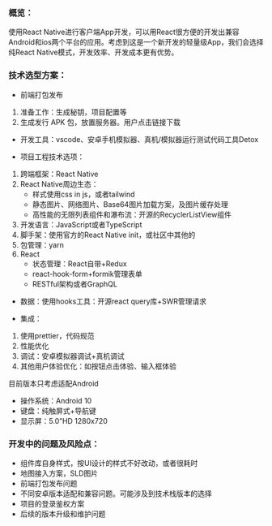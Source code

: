 ### 概览：
使用React Native进行客户端App开发，可以用React很方便的开发出兼容Android和ios两个平台的应用。考虑到这是一个新开发的轻量级App，我们会选择纯React Native模式，开发效率、开发成本更有优势。

### 技术选型方案：

- 前端打包发布
1. 准备工作：生成秘钥，项目配置等
2. 生成发行 APK 包，放置服务器。用户点击链接下载

- 开发工具：vscode、安卓手机模拟器、真机/模拟器运行测试代码工具Detox

- 项目工程技术选项：
1. 跨端框架：React Native
2. React Native周边生态：
    - 样式使用css in js，或者tailwind
    - 静态图片、网络图片、Base64图片加载方案，及图片缓存处理
    - 高性能的无限列表组件和瀑布流：开源的RecyclerListView组件
3. 开发语言：JavaScript或者TypeScript
4. 脚手架：使用官方的React Native init，或社区中其他的
5. 包管理：yarn
6. React
    - 状态管理：React自带+Redux
    - react-hook-form+formik管理表单
    - RESTful架构或者GraphQL

- 数据：使用hooks工具：开源react query库+SWR管理请求

- 集成：
1. 使用prettier，代码规范
2. 性能优化
3. 调试：安卓模拟器调试+真机调试
4. 其他用户体验优化：如按钮点击体验、输入框体验

目前版本只考虑适配Android
- 操作系统：Android 10
- 键盘：纯触屏式+导航键
- 显示屏：5.0”HD 1280x720

### 开发中的问题及风险点：
- 组件库自身样式，按UI设计的样式不好改动，或者很耗时
- 地图接入方案，SLD图片
- 前端打包发布问题
- 不同安卓版本适配和兼容问题。可能涉及到技术栈版本的选择
- 项目的登录鉴权方案
- 后续的版本升级和维护问题
